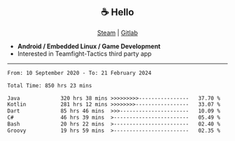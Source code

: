 <h2 align="center"> ☕ Hello </h2>

<p align="center">
  <a href="https://steamcommunity.com/id/Niforances/">Steam</a> |
  <a href="https://gitlab.com/niforances">Gitlab</a>
</p>

 - **Android / Embedded Linux / Game Development**
 - Interested in Teamfight-Tactics third party app

------

<!--START_SECTION:waka-->

```txt
From: 10 September 2020 - To: 21 February 2024

Total Time: 850 hrs 23 mins

Java             320 hrs 38 mins >>>>>>>>>----------------   37.70 %
Kotlin           281 hrs 12 mins >>>>>>>>-----------------   33.07 %
Dart             85 hrs 46 mins  >>>----------------------   10.09 %
C#               46 hrs 39 mins  >------------------------   05.49 %
Bash             20 hrs 22 mins  >------------------------   02.40 %
Groovy           19 hrs 59 mins  >------------------------   02.35 %
```

<!--END_SECTION:waka-->
